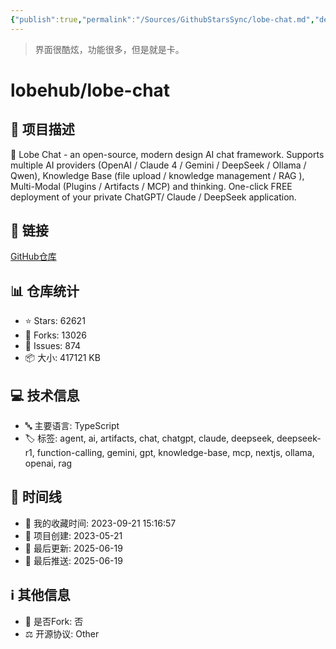 ```yaml
---
{"publish":true,"permalink":"/Sources/GithubStarsSync/lobe-chat.md","description":"🤯 Lobe Chat - an open-source, modern design AI chat framework. Supports multiple AI providers (OpenAI / Claude 4 / Gemini / DeepSeek / Ollama / Qwen), Knowledge Base (file upload / knowledge management / RAG ), Multi-Modal (Plugins / Artifacts / MCP) and thinking. One-click FREE deployment of your private ChatGPT/ Claude / DeepSeek application.","created":"2025-06-20","modified":"2025-07-11","published":"2025-07-11T16:02:51.714+08:00","tags":["github开源"],"cssclasses":""}
---
```



> 界面很酷炫，功能很多，但是就是卡。

# lobehub/lobe-chat

## 📝 项目描述

🤯 Lobe Chat - an open-source, modern design AI chat framework. Supports multiple AI providers (OpenAI / Claude 4 / Gemini / DeepSeek / Ollama / Qwen), Knowledge Base (file upload / knowledge management / RAG ), Multi-Modal (Plugins / Artifacts / MCP) and thinking. One-click FREE deployment of your private ChatGPT/ Claude / DeepSeek application.

## 🔗 链接

[GitHub仓库](https://github.com/lobehub/lobe-chat)

## 📊 仓库统计

- ⭐ Stars: 62621
- 🍴 Forks: 13026
- 🐛 Issues: 874
- 📦 大小: 417121 KB

## 💻 技术信息

- 🔤 主要语言: TypeScript
- 🏷️ 标签: agent, ai, artifacts, chat, chatgpt, claude, deepseek, deepseek-r1, function-calling, gemini, gpt, knowledge-base, mcp, nextjs, ollama, openai, rag

## 📅 时间线

- 🌟 我的收藏时间: 2023-09-21 15:16:57
- 🎂 项目创建: 2023-05-21
- 🔄 最后更新: 2025-06-19
- 🚀 最后推送: 2025-06-19

## ℹ️ 其他信息

- 🔀 是否Fork: 否
- ⚖️ 开源协议: Other
